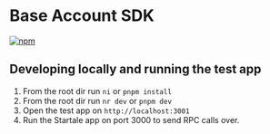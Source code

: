 # Base Account SDK

[![npm](https://img.shields.io/npm/v/%40startale%2Fapp-sdk.svg)](https://www.npmjs.com/package/@startale/app-sdk)

## Developing locally and running the test app

1. From the root dir run `ni` or `pnpm install`
2. From the root dir run `nr dev` or `pnpm dev`
3. Open the test app on `http://localhost:3001`
4. Run the Startale app on port 3000 to send RPC calls over.
